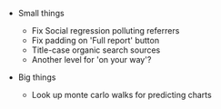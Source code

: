 * Small things
    * Fix Social regression polluting referrers
    * Fix padding on 'Full report' button
    * Title-case organic search sources
    * Another level for 'on your way'?

* Big things
    * Look up monte carlo walks for predicting charts
